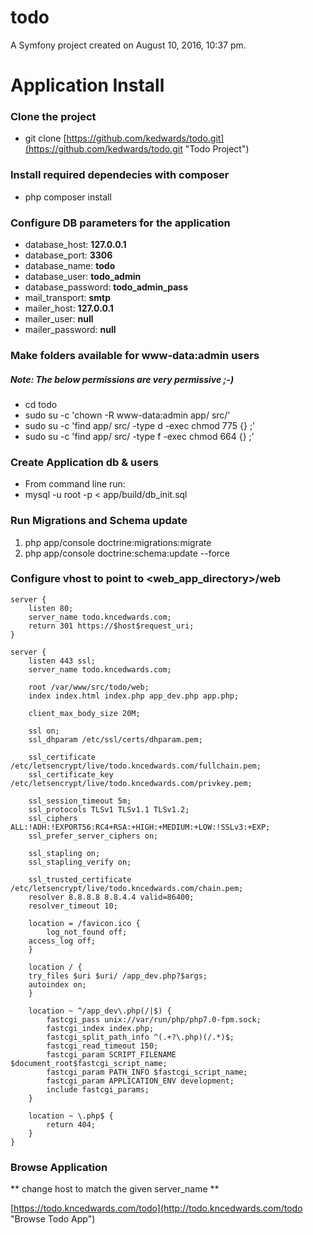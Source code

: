todo
====
A Symfony project created on August 10, 2016, 10:37 pm.

# Application Install #

### Clone the project ###
 - git clone [https://github.com/kedwards/todo.git](https://github.com/kedwards/todo.git "Todo Project") 

### Install required dependecies with composer ###
 - php composer install

### Configure DB parameters for the application ###
 - database_host: **127.0.0.1**
 - database_port: **3306**
 - database_name: **todo**
 - database_user: **todo_admin**
 - database_password: **todo_admin_pass**
 - mail_transport: **smtp**
 - mailer_host: **127.0.0.1**
 - mailer_user: **null**
 - mailer_password: **null**

### Make folders available for www-data:admin users ###
##### Note: The below permissions are very permissive ;-) #####
 - cd todo
 - sudo su -c 'chown -R www-data:admin app/ src/'
 - sudo su -c 'find app/ src/ -type d -exec chmod 775 {} \;'                  
 - sudo su -c 'find app/ src/ -type f -exec chmod 664 {} \;'

### Create Application db & users ###
 - From command line run:
  - mysql -u root -p < app/build/db_init.sql
	
### Run Migrations and Schema update ###
 1. php app/console doctrine:migrations:migrate
 2. php app/console doctrine:schema:update --force

### Configure vhost to point to <web_app_directory>/web	###
    server {                                                                                                         
        listen 80;                                                                                                   
        server_name todo.kncedwards.com;                                                                             
        return 301 https://$host$request_uri;                                                                        
    }                                                                                                                

    server {                                                                                                         
        listen 443 ssl;                                                                                              
        server_name todo.kncedwards.com;                                                                             

        root /var/www/src/todo/web;                                                                            
        index index.html index.php app_dev.php app.php;                                                              

        client_max_body_size 20M;                                                                                    

        ssl on;                                                                                                      
        ssl_dhparam /etc/ssl/certs/dhparam.pem;                                                                      

        ssl_certificate /etc/letsencrypt/live/todo.kncedwards.com/fullchain.pem;                                     
        ssl_certificate_key /etc/letsencrypt/live/todo.kncedwards.com/privkey.pem;                                   

        ssl_session_timeout 5m;                                                                                      
        ssl_protocols TLSv1 TLSv1.1 TLSv1.2;                                                                         
        ssl_ciphers ALL:!ADH:!EXPORT56:RC4+RSA:+HIGH:+MEDIUM:+LOW:!SSLv3:+EXP;                                       
        ssl_prefer_server_ciphers on;                                                                                
	
        ssl_stapling on;                                                                                             
        ssl_stapling_verify on;                                                                                      
	
        ssl_trusted_certificate /etc/letsencrypt/live/todo.kncedwards.com/chain.pem;                                 
        resolver 8.8.8.8 8.8.4.4 valid=86400;                                                                        
        resolver_timeout 10;                                                                                         
	
        location = /favicon.ico {                                                                                    
            log_not_found off;                                                                                       
	    access_log off;                                                                                          
        }                                                                                                            
	
        location / {                                                                                                 
	    try_files $uri $uri/ /app_dev.php?$args;                                                                 
	    autoindex on;                                                                                            
        }                           
	
        location ~ ^/app_dev\.php(/|$) {                                                                               
            fastcgi_pass unix://var/run/php/php7.0-fpm.sock;                                                           
            fastcgi_index index.php;                                                                                   
            fastcgi_split_path_info ^(.+?\.php)(/.*)$;                                                                 
            fastcgi_read_timeout 150;                                                                                  
            fastcgi_param SCRIPT_FILENAME $document_root$fastcgi_script_name;                                          
            fastcgi_param PATH_INFO $fastcgi_script_name;                                                              
            fastcgi_param APPLICATION_ENV development;                                                                 
            include fastcgi_params;                                                                                    
        }

        location ~ \.php$ {                                                                                            
            return 404;                                                                                                  
        }                                                                                                              
    }

### Browse Application ###
** change host to match the given server_name **

[https://todo.kncedwards.com/todo](http://todo.kncedwards.com/todo  "Browse Todo App")
